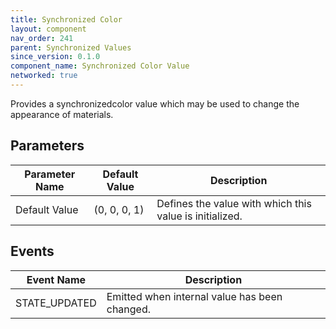 ```yaml
---
title: Synchronized Color
layout: component
nav_order: 241
parent: Synchronized Values
since_version: 0.1.0
component_name: Synchronized Color Value
networked: true
---
```


Provides a synchronizedcolor value which may be used to change the appearance of materials.

## Parameters

| Parameter Name | Default Value | Description                                             |
|----------------|---------------|---------------------------------------------------------|
| Default Value  | (0, 0, 0, 1)  | Defines the value with which this value is initialized. |

## Events

| Event Name    | Description                                   |
|---------------|-----------------------------------------------|
| STATE_UPDATED | Emitted when internal value has been changed. |